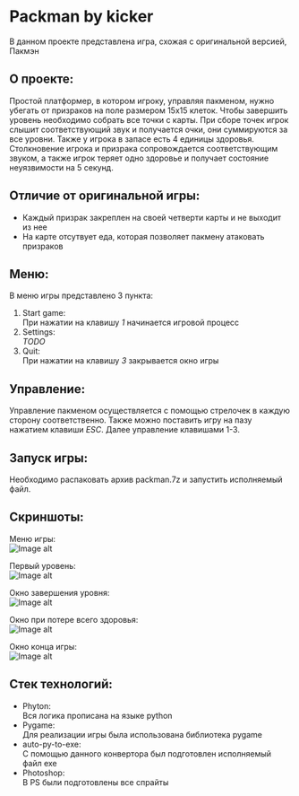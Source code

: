 # Packman by kicker
В данном проекте представлена игра, схожая с оригинальной версией, Пакмэн

## О проекте:

Простой платформер, в котором игроку, управляя пакменом, нужно убегать от призраков на поле размером 15х15 клеток. Чтобы завершить уровень необходимо собрать все точки с карты. При сборе точек игрок слышит соответствующий звук и получается очки, они суммируются за все уровни. 
Также у игрока в запасе есть 4 единицы здоровья. Столкновение игрока и призрака сопровождается соответствующим звуком, а также игрок теряет одно здоровье и получает состояние неуязвимости на 5 секунд.

## Отличие от оригинальной игры:

- Каждый призрак закреплен на своей четверти карты и не выходит из нее
- На карте отсутвует еда, которая позволяет пакмену атаковать призраков

## Меню:

В меню игры представлено 3 пункта:
1. Start game:  
  При нажатии на клавишу *1* начинается игровой процесс
2. Settings:  
  *TODO*
3. Quit:  
  При нажатии на клавишу *3* закрывается окно игры

## Управление:

Управление пакменом осуществляется с помощью стрелочек в каждую сторону соответственно.
Также можно поставить игру на пазу нажатием клавиши *ESC*. Далее управление клавишами 1-3.

## Запуск игры:

Необходимо распаковать архив packman.7z и запустить исполняемый файл.

## Скриншоты:

Меню игры:  
![Image alt](https://github.com/k1cker666/Project1.Game/tree/main/images/github/menu.png)

Первый уровень:  
![Image alt](https://github.com/k1cker666/Project1.Game/tree/main/images/github/frstlvl.png)

Окно завершения уровня:  
![Image alt](https://github.com/k1cker666/Project1.Game/tree/main/images/github/lvlcmplt.png)

Окно при потере всего здоровья:  
![Image alt](https://github.com/k1cker666/Project1.Game/tree/main/images/github/gmvr.png)

Окно конца игры:  
![Image alt](https://github.com/k1cker666/Project1.Game/tree/main/images/github/gmcmplt.png)

## Стек технологий:
- Phyton:  
  Вся логика прописана на языке python
- Pygame:  
  Для реализации игры была использована библиотека pygame
- auto-py-to-exe:  
  С помощью данного конвертора был подготовлен исполняемый файл exe
- Photoshop:  
  В PS были подготовлены все спрайты